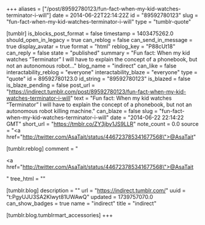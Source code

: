 +++
aliases = ["/post/89592780123/fun-fact-when-my-kid-watches-terminator-i-will"]
date = 2014-06-22T22:14:22Z
id = "89592780123"
slug = "fun-fact-when-my-kid-watches-terminator-i-will"
type = "tumblr-quote"

[tumblr]
is_blocks_post_format = false
timestamp = 1403475262.0
should_open_in_legacy = true
can_reblog = false
can_send_in_message = true
display_avatar = true
format = "html"
reblog_key = "P88cUt18"
can_reply = false
state = "published"
summary = "Fun fact: When my kid watches “Terminator” I will have to explain the concept of a phonebook, but not an autonomous robot..."
blog_name = "indirect"
can_like = false
interactability_reblog = "everyone"
interactability_blaze = "everyone"
type = "quote"
id = 89592780123.0
id_string = "89592780123"
is_blazed = false
is_blaze_pending = false
post_url = "https://indirect.tumblr.com/post/89592780123/fun-fact-when-my-kid-watches-terminator-i-will"
text = "Fun fact: When my kid watches &ldquo;Terminator&rdquo; I will have to explain the concept of a phonebook, but not an autonomous robot killing machine."
can_blaze = false
slug = "fun-fact-when-my-kid-watches-terminator-i-will"
date = "2014-06-22 22:14:22 GMT"
short_url = "https://tmblr.co/ZY3jby1JS9LLR"
note_count = 0.0
source = "<a href=\"http://twitter.com/AsaTait/status/446723785341677568\">@AsaTait</a>"

[tumblr.reblog]
comment = "<p><a href=\"http://twitter.com/AsaTait/status/446723785341677568\">@AsaTait</a></p>"
tree_html = ""

[tumblr.blog]
description = ""
url = "https://indirect.tumblr.com/"
uuid = "t:PgyUJU3SA2Klwyt81UWAwQ"
updated = 1739757070.0
can_show_badges = true
name = "indirect"
title = "indirect"

[tumblr.blog.tumblrmart_accessories]
+++
